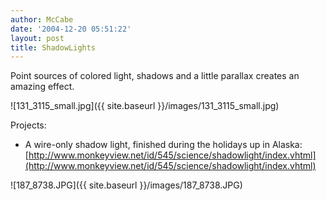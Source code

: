 ```yaml
---
author: McCabe
date: '2004-12-20 05:51:22'
layout: post
title: ShadowLights
---
```


Point sources of colored light, shadows and a little parallax creates an amazing effect.

![131_3115_small.jpg]({{ site.baseurl }}/images/131_3115_small.jpg)

Projects:

- A wire-only shadow light, finished during the holidays up in Alaska:
[http://www.monkeyview.net/id/545/science/shadowlight/index.vhtml](http://www.monkeyview.net/id/545/science/shadowlight/index.vhtml)

![187_8738.JPG]({{ site.baseurl }}/images/187_8738.JPG)
